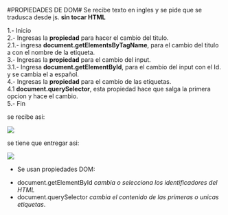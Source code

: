 #PROPIEDADES DE DOM#
Se recibe texto en ingles y se pide que se tradusca desde js. **sin tocar HTML**

1.- Inicio   
2.- Ingresas la **propiedad** para hacer el cambio del titulo.  
    2.1.- ingresa **document.getElementsByTagName**, para el cambio del titulo a con el nombre de la etiqueta.  
3.- Ingresas la **propiedad** para el cambio del input.  
    3.1.- Ingresa **document.getElementById**, para el cambio del input con el Id. y se cambia el a español.   
4.- Ingresas la **propiedad** para el cambio de las etiquetas.  
    4.1 **document.querySelector**, esta propiedad hace que salga la primera opcion y hace el cambio.  
5.- Fin


se recibe asi:

![](http://i63.tinypic.com/2mwxic0.jpg)

se tiene que entregar asi:

![](http://i68.tinypic.com/11j81ky.jpg)

* Se usan propiedades DOM:
- document.getElementById *cambia o selecciona los identificadores del HTML*
- document.querySelector *cambia el contenido de las primeras o unicas etiquetas*.